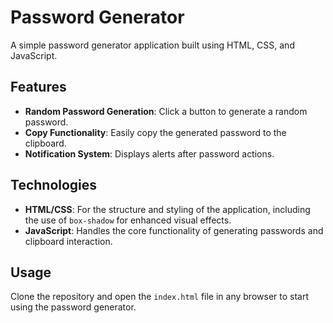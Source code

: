 # Password Generator

A simple password generator application built using HTML, CSS, and JavaScript.

## Features

- **Random Password Generation**: Click a button to generate a random password.
- **Copy Functionality**: Easily copy the generated password to the clipboard.
- **Notification System**: Displays alerts after password actions.

## Technologies

- **HTML/CSS**: For the structure and styling of the application, including the use of `box-shadow` for enhanced visual effects.
- **JavaScript**: Handles the core functionality of generating passwords and clipboard interaction.

## Usage

Clone the repository and open the `index.html` file in any browser to start using the password generator.
